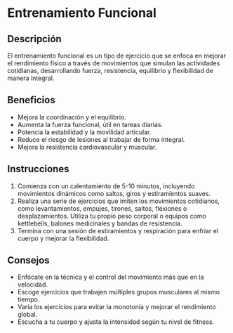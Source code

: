 # Entrenamiento Funcional

## Descripción
El entrenamiento funcional es un tipo de ejercicio que se enfoca en mejorar el rendimiento físico a través de movimientos que simulan las actividades cotidianas, desarrollando fuerza, resistencia, equilibrio y flexibilidad de manera integral.

## Beneficios
- Mejora la coordinación y el equilibrio.
- Aumenta la fuerza funcional, útil en tareas diarias.
- Potencia la estabilidad y la movilidad articular.
- Reduce el riesgo de lesiones al trabajar de forma integral.
- Mejora la resistencia cardiovascular y muscular.

## Instrucciones
1. Comienza con un calentamiento de 5-10 minutos, incluyendo movimientos dinámicos como saltos, giros y estiramientos suaves.
2. Realiza una serie de ejercicios que imiten los movimientos cotidianos, como levantamientos, empujes, tirones, saltos, flexiones o desplazamientos. Utiliza tu propio peso corporal o equipos como kettlebells, balones medicinales y bandas de resistencia.
3. Termina con una sesión de estiramientos y respiración para enfriar el cuerpo y mejorar la flexibilidad.

## Consejos
- Enfócate en la técnica y el control del movimiento más que en la velocidad.
- Escoge ejercicios que trabajen múltiples grupos musculares al mismo tiempo.
- Varía los ejercicios para evitar la monotonía y mejorar el rendimiento global.
- Escucha a tu cuerpo y ajusta la intensidad según tu nivel de fitness.